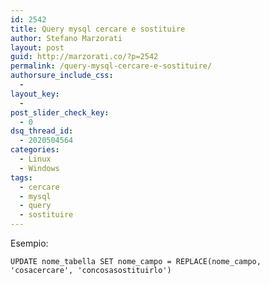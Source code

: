 ```yaml
---
id: 2542
title: Query mysql cercare e sostituire
author: Stefano Marzorati
layout: post
guid: http://marzorati.co/?p=2542
permalink: /query-mysql-cercare-e-sostituire/
authorsure_include_css:
  - 
layout_key:
  - 
post_slider_check_key:
  - 0
dsq_thread_id:
  - 2020504564
categories:
  - Linux
  - Windows
tags:
  - cercare
  - mysql
  - query
  - sostituire
---
```

Esempio:

`UPDATE nome_tabella SET nome_campo = REPLACE(nome_campo, 'cosacercare', 'concosasostituirlo')`